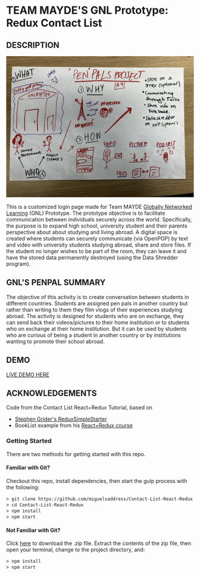 # TEAM MAYDE'S GNL Prototype: Redux Contact List

## DESCRIPTION

![Image summary](https://github.com/dvampofo/gnlLogin/blob/master/images/imagesummary.jpg?raw=true)

This is a customized login page made for Team MAYDE [Globally Networked Learning](http://gnl.info.yorku.ca/) (GNL) Prototype. The prototype objective is to facilitate communication between individuals securely across the world. Specifically, the purpose is to expand high school, university student and their parents perspective about about studying and living abroad. A digital space is created where students can securely communicate (via OpenPGP) by text and video with university students studying abroad, share and store files. If the student no longer wishes to be part of the room, they can leave it and have the stored data permanently destroyed (using the Data Shredder program).

## GNL'S PENPAL SUMMARY

The objective of this activity is to create conversation between students in different countries. Students are assigned pen pals in another country but rather than writing to them they film vlogs of their experiences studying abroad. The activity is designed for students who are on exchange, they can send back their videos/pictures to their home institution or to students who on exchange at their home institution. But it can be used by students who are curious of being a student in another country or by institutions wanting to promote their school abroad.

## DEMO

[LIVE DEMO HERE](https://dvampofo.github.io/gnlLogin/)

## ACKNOWLEDGEMENTS

Code from the Contact List React+Redux Tutorial, based on

- [Stephen Grider's ReduxSimpleStarter](https://github.com/StephenGrider/ReduxSimpleStarter.git)
- BookList example from his [React+Redux course](https://www.udemy.com/react-redux/)

### Getting Started

There are two methods for getting started with this repo.

#### Familiar with Git?

Checkout this repo, install dependencies, then start the gulp process with the following:

```
> git clone https://github.com/miguelsaddress/Contact-List-React-Redux
> cd Contact-List-React-Redux
> npm install
> npm start
```

#### Not Familiar with Git?

Click [here](https://github.com/miguelsaddress/Contact-List-React-Redux/archive/master.zip) to download the .zip file. Extract the contents of the zip file, then open your terminal, change to the project directory, and:

```
> npm install
> npm start
```
